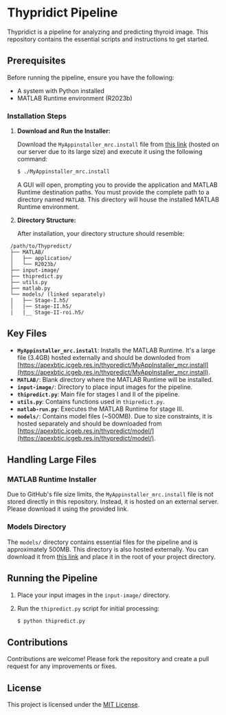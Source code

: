 # Thypridict Pipeline

Thypridict is a pipeline for analyzing and predicting thyroid image. This repository contains the essential scripts and instructions to get started.

## Prerequisites

Before running the pipeline, ensure you have the following:

- A system with Python installed
- MATLAB Runtime environment (R2023b)

### Installation Steps

1. **Download and Run the Installer:**

   Download the `MyAppinstaller_mrc.install` file from [this link](https://apexbtic.icgeb.res.in/thypredict/MyAppInstaller_mcr.install) (hosted on our server due to its large size) and execute it using the following command:
   
   ```bash
   $ ./MyAppinstaller_mrc.install
   ```
   
   A GUI will open, prompting you to provide the application and MATLAB Runtime destination paths. You must provide the complete path to a directory named `MATLAB`. This directory will house the installed MATLAB Runtime environment.

2. **Directory Structure:**

   After installation, your directory structure should resemble:

  ```
   /path/to/Thypredict/
   ├── MATLAB/
   │   ├── application/
   │   └── R2023b/
   ├── input-image/
   ├── thipredict.py
   ├── utils.py
   ├── matlab.py
   └── models/ (linked separately)
   |   ├── Stage-I.h5/
   │   |── Stage-II.h5/
   |   |__ Stage-II-roi.h5/
   ```

## Key Files

- **`MyAppinstaller_mrc.install`**: Installs the MATLAB Runtime. It's a large file (3.4GB) hosted externally and should be downloded from [https://apexbtic.icgeb.res.in/thypredict/MyAppInstaller_mcr.install](https://apexbtic.icgeb.res.in/thypredict/MyAppInstaller_mcr.install).
- **`MATLAB/`**: Blank directory where the MATLAB Runtime will be installed.
- **`input-image/`**: Directory to place input images for the pipeline.
- **`thipredict.py`**: Main file for stages I and II of the pipeline.
- **`utils.py`**: Contains functions used in `thipredict.py`.
- **`matlab-run.py`**: Executes the MATLAB Runtime for stage III.
- **`models/`**: Contains model files (~500MB). Due to size constraints, it is hosted separately and should be downloaded from [https://apexbtic.icgeb.res.in/thypredict/model/](https://apexbtic.icgeb.res.in/thypredict/model/).

## Handling Large Files

### MATLAB Runtime Installer

Due to GitHub's file size limits, the `MyAppinstaller_mrc.install` file is not stored directly in this repository. Instead, it is hosted on an external server. Please download it using the provided link.

### Models Directory

The `models/` directory contains essential files for the pipeline and is approximately 500MB. This directory is also hosted externally. You can download it from [this link](#) and place it in the root of your project directory.

## Running the Pipeline

1. Place your input images in the `input-image/` directory.
2. Run the `thipredict.py` script for initial processing:
   
   ```bash
   $ python thipredict.py
   ```

## Contributions

Contributions are welcome! Please fork the repository and create a pull request for any improvements or fixes.

## License

This project is licensed under the [MIT License](LICENSE).
